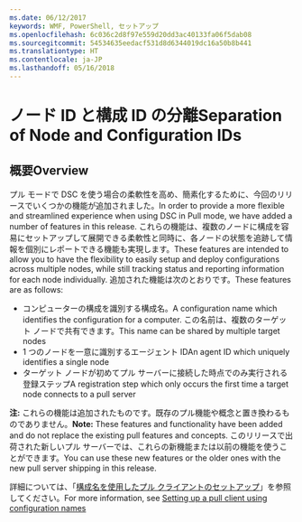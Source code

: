 ```yaml
---
ms.date: 06/12/2017
keywords: WMF, PowerShell, セットアップ
ms.openlocfilehash: 6c036c2d8f97e559d20dd3ac40133fa06f5dab08
ms.sourcegitcommit: 54534635eedacf531d8d6344019dc16a50b8b441
ms.translationtype: HT
ms.contentlocale: ja-JP
ms.lasthandoff: 05/16/2018
---
```

# <a name="separation-of-node-and-configuration-ids"></a><span data-ttu-id="9496c-102">ノード ID と構成 ID の分離</span><span class="sxs-lookup"><span data-stu-id="9496c-102">Separation of Node and Configuration IDs</span></span>

## <a name="overview"></a><span data-ttu-id="9496c-103">概要</span><span class="sxs-lookup"><span data-stu-id="9496c-103">Overview</span></span>

<span data-ttu-id="9496c-104">プル モードで DSC を使う場合の柔軟性を高め、簡素化するために、今回のリリースでいくつかの機能が追加されました。</span><span class="sxs-lookup"><span data-stu-id="9496c-104">In order to provide a more flexible and streamlined experience when using DSC in Pull mode, we have added a number of features in this release.</span></span> <span data-ttu-id="9496c-105">これらの機能は、複数のノードに構成を容易にセットアップして展開できる柔軟性と同時に、各ノードの状態を追跡して情報を個別にレポートできる機能も実現します。</span><span class="sxs-lookup"><span data-stu-id="9496c-105">These features are intended to allow you to have the flexibility to easily setup and deploy configurations across multiple nodes, while still tracking status and reporting information for each node individually.</span></span>
<span data-ttu-id="9496c-106">追加された機能は次のとおりです。</span><span class="sxs-lookup"><span data-stu-id="9496c-106">These features are as follows:</span></span>

* <span data-ttu-id="9496c-107">コンピューターの構成を識別する構成名。</span><span class="sxs-lookup"><span data-stu-id="9496c-107">A configuration name which identifies the configuration for a computer.</span></span> <span data-ttu-id="9496c-108">この名前は、複数のターゲット ノードで共有できます。</span><span class="sxs-lookup"><span data-stu-id="9496c-108">This name can be shared by multiple target nodes</span></span>
* <span data-ttu-id="9496c-109">1 つのノードを一意に識別するエージェント ID</span><span class="sxs-lookup"><span data-stu-id="9496c-109">An agent ID which uniquely identifies a single node</span></span>
* <span data-ttu-id="9496c-110">ターゲット ノードが初めてプル サーバーに接続した時点でのみ実行される登録ステップ</span><span class="sxs-lookup"><span data-stu-id="9496c-110">A registration step which only occurs the first time a target node connects to a pull server</span></span>

<span data-ttu-id="9496c-111">**注:** これらの機能は追加されたものです。既存のプル機能や概念と置き換わるものでありません。</span><span class="sxs-lookup"><span data-stu-id="9496c-111">**Note:** These features and functionality have been added and do not replace the existing pull features and concepts.</span></span> <span data-ttu-id="9496c-112">このリリースで出荷された新しいプル サーバーでは、これらの新機能または以前の機能を使うことができます。</span><span class="sxs-lookup"><span data-stu-id="9496c-112">You can use these new features or the older ones with the new pull server shipping in this release.</span></span>

<span data-ttu-id="9496c-113">詳細については、「[構成名を使用したプル クライアントのセットアップ](https://msdn.microsoft.com/powershell/dsc/pullclientconfignames)」を参照してください。</span><span class="sxs-lookup"><span data-stu-id="9496c-113">For more information, see [Setting up a pull client using configuration names](https://msdn.microsoft.com/powershell/dsc/pullclientconfignames)</span></span>
